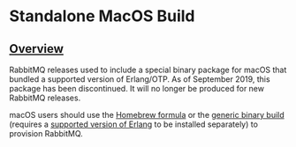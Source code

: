 <!--
Copyright (c) 2007-2021 VMware, Inc. or its affiliates.

All rights reserved. This program and the accompanying materials
are made available under the terms of the under the Apache License,
Version 2.0 (the "License”); you may not use this file except in compliance
with the License. You may obtain a copy of the License at

https://www.apache.org/licenses/LICENSE-2.0

Unless required by applicable law or agreed to in writing, software
distributed under the License is distributed on an "AS IS" BASIS,
WITHOUT WARRANTIES OR CONDITIONS OF ANY KIND, either express or implied.
See the License for the specific language governing permissions and
limitations under the License.
-->

# Standalone MacOS Build

## <a id="overview" class="anchor" href="#overview">Overview</a>

RabbitMQ releases used to include a special binary package for macOS that bundled
a supported version of Erlang/OTP. As of September 2019, this package has been discontinued.
It will no longer be produced for new RabbitMQ releases.

macOS users should use the [Homebrew formula](/install-homebrew.html)
or the [generic binary build](/install-generic-unix.html) (requires a [supported version of Erlang](/which-erlang.html)
to be installed separately) to provision RabbitMQ.
